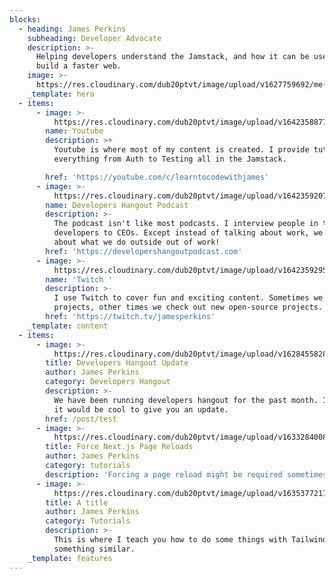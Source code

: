 ```yaml
---
blocks:
  - heading: James Perkins
    subheading: Developer Advocate
    description: >-
      Helping developers understand the Jamstack, and how it can be used to
      build a faster web.
    image: >-
      https://res.cloudinary.com/dub20ptvt/image/upload/v1627759692/me-and-tina_hgq79d.webp
    _template: hero
  - items:
      - image: >-
          https://res.cloudinary.com/dub20ptvt/image/upload/v1642358877/James-Perkins-Site/f7npx7sui25sut3jou0o.webp
        name: Youtube
        description: >+
          Youtube is where most of my content is created. I provide tutorials on
          everything from Auth to Testing all in the Jamstack. 

        href: 'https://youtube.com/c/learntocodewithjames'
      - image: >-
          https://res.cloudinary.com/dub20ptvt/image/upload/v1642359207/James-Perkins-Site/rhst206klpfbpogmcrzq.webp
        name: Developers Hangout Podcast
        description: >-
          The podcast isn't like most podcasts. I interview people in tech from
          developers to CEOs. Except instead of talking about work, we talk
          about what we do outside out of work!
        href: 'https://developershangoutpodcast.com'
      - image: >-
          https://res.cloudinary.com/dub20ptvt/image/upload/v1642359295/James-Perkins-Site/m6gkg8rhlyu36cguz5us.webp
        name: 'Twitch '
        description: >-
          I use Twitch to cover fun and exciting content. Sometimes we work on
          projects, other times we check out new open-source projects.
        href: 'https://twitch.tv/jamesperkins'
    _template: content
  - items:
      - image: >-
          https://res.cloudinary.com/dub20ptvt/image/upload/v1628455828/Developers_Hangout_Update_kwfwf3.webp
        title: Developers Hangout Update
        author: James Perkins
        category: Developers Hangout
        description: >-
          We have been running developers hangout for the past month. I thought
          it would be cool to give you an update.
        href: /post/test
      - image: >-
          https://res.cloudinary.com/dub20ptvt/image/upload/v1633284008/force-page-reload_rqi48d.webp
        title: Force Next.js Page Reloads
        author: James Perkins
        category: tutorials
        description: 'Forcing a page reload might be required sometimes, so I teach you are.'
      - image: >-
          https://res.cloudinary.com/dub20ptvt/image/upload/v1635377217/Tailwind_uryoth.webp
        title: A title
        author: James Perkins
        category: Tutorials
        description: >-
          This is where I teach you how to do some things with Tailwind CSS. Or
          something similar. 
    _template: features
---
```


